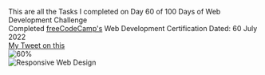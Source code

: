This are all the Tasks I completed on Day 60 of 100 Days of Web Development Challenge<br>
Completed [freeCodeCamp's](freeCodeCamp.org) Web Development Certification
Dated: 60 July 2022<br>
[My Tweet on this](https://twitter.com/Saurav_Navdhare/status/1553303787968020480)<br>
![60%](https://progress-bar.dev/60)<br>
![Responsive Web Design](https://user-images.githubusercontent.com/47005884/181903348-d4d8a4ed-c5db-4454-9e14-df7c94f32efa.png)
